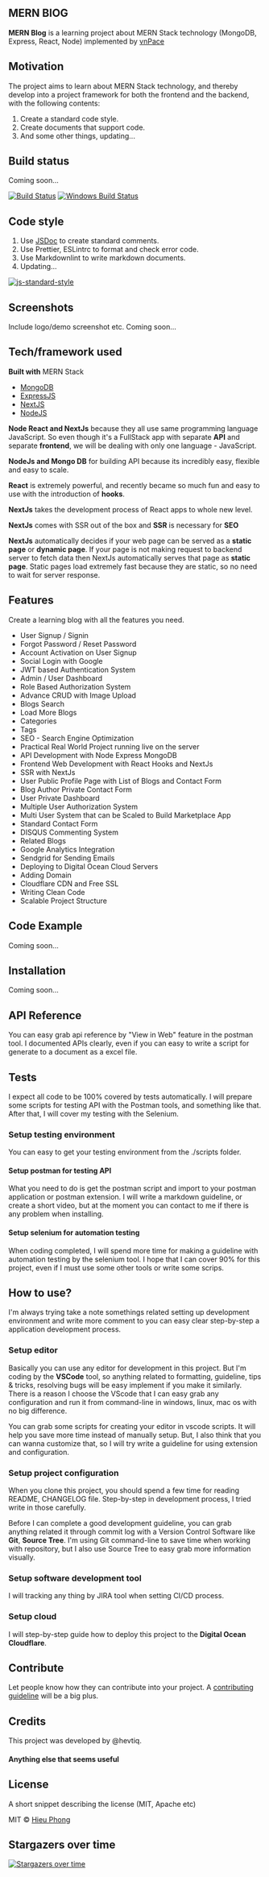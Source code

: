 ## MERN BlOG

**MERN Blog** is a learning project about MERN Stack technology (MongoDB, Express, React, Node) implemented by [vnPace](https://vnpace.dev)

## Motivation

The project aims to learn about MERN Stack technology, and thereby develop into a project framework for both the frontend and the backend, with the following contents:

1. Create a standard code style.
2. Create documents that support code.
3. And some other things, updating...

## Build status

Coming soon...

[![Build Status](https://travis-ci.org/akashnimare/foco.svg?branch=master)](https://travis-ci.org/akashnimare/foco)
[![Windows Build Status](https://ci.appveyor.com/api/projects/status/github/akashnimare/foco?branch=master&svg=true)](https://ci.appveyor.com/project/akashnimare/foco/branch/master)

## Code style

1. Use [JSDoc](https://jsdoc.app/) to create standard comments.
2. Use Prettier, ESLintrc to format and check error code.
3. Use Markdownlint to write markdown documents.
4. Updating...

[![js-standard-style](https://img.shields.io/badge/code%20style-standard-brightgreen.svg?style=flat)](https://github.com/feross/standard)

## Screenshots

Include logo/demo screenshot etc.
Coming soon...

## Tech/framework used

<b>Built with</b>
MERN Stack

- [MongoDB](https://www.mongodb.com/)
- [ExpressJS](https://expressjs.com/)
- [NextJS](https://nextjs.org/)
- [NodeJS](https://nodejs.org/)

**Node React and NextJs** because they all use same programming language JavaScript. So even though it's a FullStack app with separate **API** and separate **frontend**, we will be dealing with only one language - JavaScript.

**NodeJs and Mongo DB** for building API because its incredibly easy, flexible and easy to scale.

**React** is extremely powerful, and recently became so much fun and easy to use with the introduction of **hooks**.

**NextJs** takes the development process of React apps to whole new level.

**NextJs** comes with SSR out of the box and **SSR** is necessary for **SEO**

**NextJs** automatically decides if your web page can be served as a **static page** or **dynamic page**. If your page is not making request to backend server to fetch data then NextJs automatically serves that page as **static page**. Static pages load extremely fast because they are static, so no need to wait for server response.

## Features

Create a learning blog with all the features you need.

- User Signup / Signin
- Forgot Password / Reset Password
- Account Activation on User Signup
- Social Login with Google
- JWT based Authentication System
- Admin / User Dashboard
- Role Based Authorization System
- Advance CRUD with Image Upload
- Blogs Search
- Load More Blogs
- Categories
- Tags
- SEO - Search Engine Optimization
- Practical Real World Project running live on the server
- API Development with Node Express MongoDB
- Frontend Web Development with React Hooks and NextJs
- SSR with NextJs
- User Public Profile Page with List of Blogs and Contact Form
- Blog Author Private Contact Form
- User Private Dashboard
- Multiple User Authorization System
- Multi User System that can be Scaled to Build Marketplace App
- Standard Contact Form
- DISQUS Commenting System
- Related Blogs
- Google Analytics Integration
- Sendgrid for Sending Emails
- Deploying to Digital Ocean Cloud Servers
- Adding Domain
- Cloudflare CDN and Free SSL
- Writing Clean Code
- Scalable Project Structure

## Code Example

Coming soon...

## Installation

Coming soon...

## API Reference

You can easy grab api reference by "View in Web" feature in the postman tool. I documented APIs clearly, even if you can easy to write a script for generate to a document as a excel file.

## Tests

I expect all code to be 100% covered by tests automatically. I will prepare some scripts for testing API with the Postman tools, and something like that. After that, I will cover my testing with the Selenium.

### Setup testing environment

You can easy to get your testing environment from the ./scripts folder.

#### Setup postman for testing API

What you need to do is get the postman script and import to your postman application or postman extension. I will write a markdown guideline, or create a short video, but at the moment you can contact to me if there is any problem when installing.

#### Setup selenium for automation testing

When coding completed, I will spend more time for making a guideline with automation testing by the selenium tool. I hope that I can cover 90% for this project, even if I must use some other tools or write some scrips.

## How to use?

I'm always trying take a note somethings related setting up development environment and write more comment to you can easy clear step-by-step a application development process.

### Setup editor

Basically you can use any editor for development in this project. But I'm coding by the **VSCode** tool, so anything related to formatting, guideline, tips & tricks, resolving bugs will be easy implement if you make it similarly. There is a reason I choose the VScode that I can easy grab any configuration and run it from command-line in windows, linux, mac os with no big difference.

You can grab some scripts for creating your editor in vscode scripts. It will help you save more time instead of manually setup. But, I also think that you can wanna customize that, so I will try write a guideline for using extension and configuration.

### Setup project configuration

When you clone this project, you should spend a few time for reading README, CHANGELOG file. Step-by-step in development process, I tried write in those carefully.

Before I can complete a good development guideline, you can grab anything related it through commit log with a Version Control Software like **Git**, **Source Tree**. I'm using Git command-line to save time when working with repository, but I also use Source Tree to easy grab more information visually.

### Setup software development tool

I will tracking any thing by JIRA tool when setting CI/CD process.

### Setup cloud

I will step-by-step guide how to deploy this project to the **Digital Ocean Cloudflare**.

## Contribute

Let people know how they can contribute into your project. A [contributing guideline](https://github.com/hevitq/mern-blogs/blob/master/CONTRIBUTING.md) will be a big plus.

## Credits

This project was developed by @hevtiq.

#### Anything else that seems useful

## License

A short snippet describing the license (MIT, Apache etc)

MIT © [Hieu Phong]()

## Stargazers over time

[![Stargazers over time](https://starchart.cc/hevtiq/mern-blogs.svg)](https://starchart.cc/hevtiq/mern-blogs)
